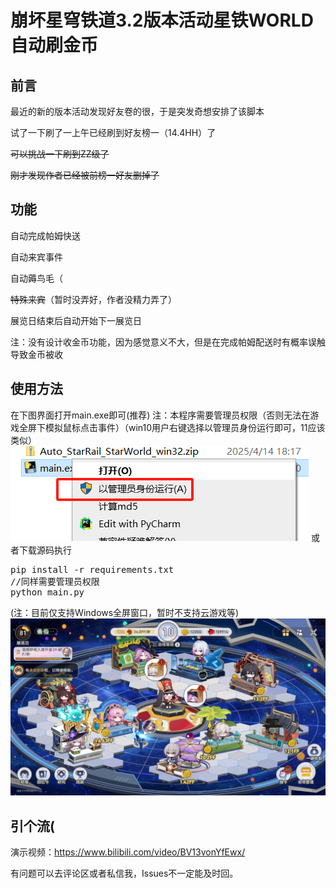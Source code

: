 # 崩坏星穹铁道3.2版本活动星铁WORLD自动刷金币
## 前言
最近的新的版本活动发现好友卷的很，于是突发奇想安排了该脚本

试了一下刷了一上午已经刷到好友榜一（14.4HH）了

~~可以挑战一下刷到ZZ级了~~

~~刚才发现作者已经被前榜一好友删掉了~~
## 功能
自动完成帕姆快送

自动来宾事件

自动薅鸟毛（

~~特殊来宾~~（暂时没弄好，作者没精力弄了）

展览日结束后自动开始下一展览日

注：没有设计收金币功能，因为感觉意义不大，但是在完成帕姆配送时有概率误触导致金币被收

## 使用方法


在下图界面打开main.exe即可(推荐)
注：本程序需要管理员权限（否则无法在游戏全屏下模拟鼠标点击事件）（win10用户右键选择以管理员身份运行即可，11应该类似）
![img_1.png](mdimg/img_1.png)
或者下载源码执行
<pre>
pip install -r requirements.txt
//同样需要管理员权限
python main.py
</pre>
(注：目前仅支持Windows全屏窗口，暂时不支持云游戏等)
![img.png](mdimg/img.png)


## 引个流(

演示视频：<a href = "https://www.bilibili.com/video/BV13vonYfEwx/">https://www.bilibili.com/video/BV13vonYfEwx/

有问题可以去评论区或者私信我，Issues不一定能及时回。



